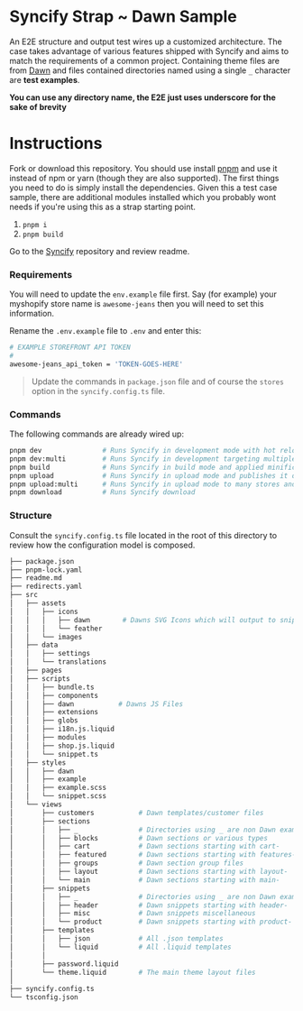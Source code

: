 # Syncify Strap ~ Dawn Sample

An E2E structure and output test wires up a customized architecture. The case takes advantage of various features shipped with Syncify and aims to match the requirements of a common project. Containing theme files are from [Dawn](https://github.com/Shopify/dawn) and files contained directories named using a single `_` character are **test examples**.

**You can use any directory name, the E2E just uses underscore for the sake of brevity**

# Instructions

Fork or download this repository. You should use install [pnpm](https://pnpm.js.org/en/cli/install) and use it instead of npm or yarn (though they are also supported). The first things you need to do is simply install the dependencies. Given this a test case sample, there are additional modules installed which you probably wont needs if you're using this as a strap starting point.

1. `pnpm i`
2. `pnpm build`

Go to the [Syncify](https://github.com/panoply/syncify) repository and review readme.

### Requirements

You will need to update the `env.example` file first. Say (for example) your myshopify store name is `awesome-jeans` then you will need to set this information.

Rename the `.env.example` file to `.env` and enter this:

```bash
# EXAMPLE STOREFRONT API TOKEN
#
awesome-jeans_api_token = 'TOKEN-GOES-HERE'
```

> Update the commands in `package.json` file and of course the `stores` option in the `syncify.config.ts` file.

### Commands

The following commands are already wired up:

```bash
pnpm dev               # Runs Syncify in development mode with hot reloads
pnpm dev:multi         # Runs Syncify in development targeting multiple themes
pnpm build             # Runs Syncify in build mode and applied minification
pnpm upload            # Runs Syncify in upload mode and publishes it online
pnpm upload:multi      # Runs Syncify in upload mode to many stores and themes
pnpm download          # Runs Syncify download
```

### Structure

Consult the `syncify.config.ts` file located in the root of this directory to review how the configuration model is composed.

```bash
├── package.json
├── pnpm-lock.yaml
├── readme.md
├── redirects.yaml
├── src
│   ├── assets
│   │   ├── icons
│   │   │   ├── dawn        # Dawns SVG Icons which will output to snippets
│   │   │   └── feather
│   │   └── images
│   ├── data
│   │   ├── settings
│   │   └── translations
│   ├── pages
│   ├── scripts
│   │   ├── bundle.ts
│   │   ├── components
│   │   ├── dawn           # Dawns JS Files
│   │   ├── extensions
│   │   ├── globs
│   │   ├── i18n.js.liquid
│   │   ├── modules
│   │   ├── shop.js.liquid
│   │   └── snippet.ts
│   ├── styles
│   │   ├── dawn
│   │   ├── example
│   │   ├── example.scss
│   │   └── snippet.scss
│   └── views
│       ├── customers           # Dawn templates/customer files
│       ├── sections
│       │   ├── _               # Directories using _ are non Dawn examples
│       │   ├── blocks          # Dawn sections or various types
│       │   ├── cart            # Dawn sections starting with cart-
│       │   ├── featured        # Dawn sections starting with features-
│       │   ├── groups          # Dawn section group files
│       │   ├── layout          # Dawn sections starting with layout-
│       │   └── main            # Dawn sections starting with main-
│       ├── snippets
│       │   ├── _               # Directories using _ are non Dawn examples
│       │   ├── header          # Dawn snippets starting with header-
│       │   ├── misc            # Dawn snippets miscellaneous
│       │   └── product         # Dawn snippets starting with product-
│       ├── templates
│       │   ├── json            # All .json templates
│       │   └── liquid          # All .liquid templates
│       │ 
│       ├── password.liquid
│       └── theme.liquid        # The main theme layout files
│ 
├── syncify.config.ts
└── tsconfig.json
```
